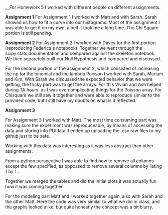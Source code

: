 __For Homework 5 I worked with different people on different assignments.

__Assignment 1__
For Assignment 1 I worked with Matt and with Sarah.  Sarah showed us how to fit a curve into our histograms. Most of the assignment I was able to get it on my own, albeit it took me a long time. The Chi Square portion is still pending.

__Assignment 2__
For Assignment 2 I worked with Davey for the first portion (reproducing Federica's notebook). Together we went through the scipy.stats documentation and compared against the skeleton notebook. We then separetely built our Null Hypothesis and compared and discussed.

For the second portion of the assignment 2, which consisted of increasing the np for the binomial and the lambda Poisson I worked with Sarah, Marium and Kim.  With Sarah we discussed the expected behavior that we were getting, the tricky part was to get the arrays. For this Vivian and Ash helped during TA hours, as I was overcomplicating things for the Poisson array. For Chisquare we still saw it together and were able to reproduce similar to the provided code, but I still have my doubts on what is it reflected.


__Assignment 3__

For Assignment 3 I worked with Matt.
The most time consuming part was making sure the experiment was reproduceable, by means of accessing the data and storing into PUIdata. I ended up uploading the .csv raw files to my github just to be safe. 

Working with this data was interesting as it was less abstract than other assignments.

From a python perspective I was able to find how to remove all columns except the few specified, as oppossed to remove several columns by listing 1 by 1 . 

Together we merged the tables and did the initial plots it was actually fun how it was coming together.

For the modeling part Matt and I worked together again, also with Sarah and the other Matt.  Here the code was very similar to what we did in class, and the graphs looked alike, but quite honestly the concept was a bit blurry.

